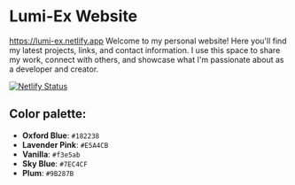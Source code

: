 # Lumi-Ex Website
https://lumi-ex.netlify.app
Welcome to my personal website! Here you'll find my latest projects, links, and contact information. I use this space to share my work, connect with others, and showcase what I'm passionate about as a developer and creator.

[![Netlify Status](https://api.netlify.com/api/v1/badges/9c2c979d-dd24-4fca-81a9-328c1c24d2f0/deploy-status)](https://app.netlify.com/sites/lumi-ex/deploys)

## Color palette:
- **Oxford Blue**: `#182238`
- **Lavender Pink**: `#E5A4CB`
- **Vanilla**: `#f3e5ab`
- **Sky Blue**: `#7EC4CF`
- **Plum**: `#9B287B`
